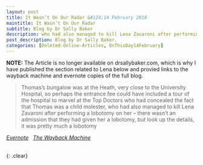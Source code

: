 ```yaml
---
layout: post
title: It Wasn’t On Our Radar &#124;14 February 2018
maintitle: It Wasn’t On Our Radar
subtitle: Blog by Dr Sally Baker
description: who had also managed to kill Lena Zavaroni after performing a lobotomy on her – there wasn’t an admission that they had given her a lobotomy, but look up the details, it was pretty much a lobotomy
post_description: Blog by Dr Sally Baker.
categories: [Deleted-Online-Articles, OnThisDay14February]
---
```


<p><strong>NOTE:</strong> The Article is no longer available on drsallybaker.com, which is why I have published the section related to Lena below and provied links to the wayback machine and evernote copies of the full blog.</p>
<blockquote>
<p>Thomas’s bungalow was at the Heath, very close to the University Hospital, so perhaps the entrance fee could have included a tour of the hospital to marvel at the Top Doctors who had concealed the fact that Thomas was a child molester, who had also managed to kill Lena Zavaroni after performing a lobotomy on her – there wasn’t an admission that they had given her a lobotomy, but look up the details, it was pretty much a lobotomy</p>
</blockquote>
<cite><a class="external-link" href="https://www.evernote.com/shard/s225/sh/895b141f-4e31-4d76-ab56-372916c3f16b/vPuCBCJwRDGVbKq1cJd6eJ2PvsM5yZZs2VRrqkoqlic4IGJukV8ifMOmuw">Evernote</a> &nbsp; <a class="external-link" href="https://web.archive.org/web/20200224224013/http://www.drsallybaker.com/uncategorized/it-wasnt-on-our-radar/#:~:text=Thomas%E2%80%99s%20bungalow%20was,much%20a%20lobotomy">The Wayback Machine</a></cite>

<br />{: .clear}

